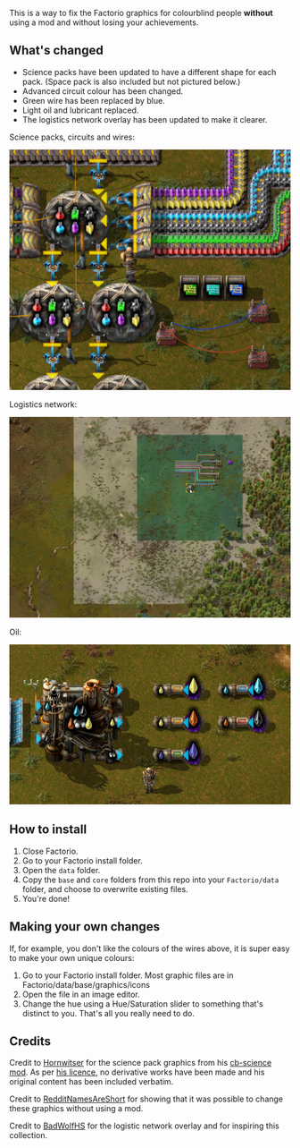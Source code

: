 This is a way to fix the Factorio graphics for colourblind people **without** using a mod and without losing your achievements.

## What's changed

- Science packs have been updated to have a different shape for each pack. 
  (Space pack is also included but not pictured below.)
- Advanced circuit colour has been changed.
- Green wire has been replaced by blue.
- Light oil and lubricant replaced.
- The logistics network overlay has been updated to make it clearer.

Science packs, circuits and wires:

![Science packs, circuits and wires](example1.png)

Logistics network:

![Logistics network](example2.png)

Oil:

![Oil](example3.png)

## How to install

1. Close Factorio.
2. Go to your Factorio install folder.
3. Open the `data` folder.
4. Copy the `base` and `core` folders from this repo into your `Factorio/data` folder, and choose to overwrite existing files.
5. You're done!

## Making your own changes

If, for example, you don't like the colours of the wires above, it is super easy to make your own unique colours:

1. Go to your Factorio install folder. Most graphic files are in Factorio/data/base/graphics/icons
2. Open the file in an image editor.
3. Change the hue using a Hue/Saturation slider to something that's distinct to you. That's all you really need to do.

## Credits

Credit to [Hornwitser](https://mods.factorio.com/user/hornwitser) for the science pack graphics from his [cb-science mod](https://mods.factorio.com/mod/cb-science).
As per [his licence](https://creativecommons.org/licenses/by-nc-nd/4.0/), no derivative works have been made
and his original content has been included verbatim.

Credit to [RedditNamesAreShort](https://www.reddit.com/r/factorio/comments/6ba2jj/im_color_blind_and_cant_see_the_orange_and_green/dhkxnv8/) for showing that it was possible to change these graphics 
without using a mod.

Credit to [BadWolfHS](https://www.reddit.com/r/factorio/comments/6ba2jj/im_color_blind_and_cant_see_the_orange_and_green/) for the logistic network overlay and for inspiring this collection.
